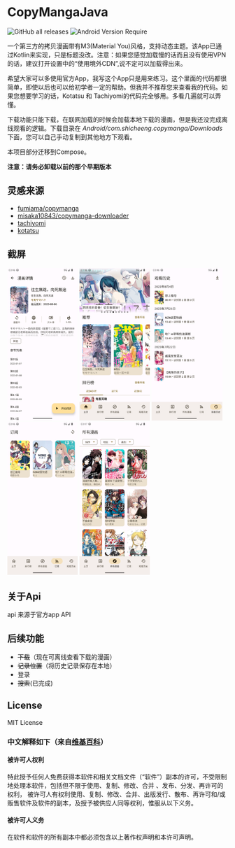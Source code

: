 # CopyMangaJava
![GitHub all releases](https://img.shields.io/github/downloads/shizheng233/CopyMangaJava/total?label=%E4%B8%8B%E8%BD%BD&style=flat-square) ![Android Version Require](https://img.shields.io/badge/%E5%AE%89%E5%8D%93%E7%89%88%E6%9C%AC-%3E%3D%209.0-brightgreen?style=flat-square)

一个第三方的拷贝漫画带有M3(Material You)风格，支持动态主题。该App已通过Kotlin来实现，只是标题没改。注意：如果您感觉加载慢的话而且没有使用VPN的话，建议打开设置中的“使用境外CDN”,说不定可以加载得出来。

希望大家可以多使用官方App，我写这个App只是用来练习。这个里面的代码都很简单，即使以后也可以给初学者一定的帮助。但我并不推荐您来查看我的代码。如果您想要学习的话，Kotatsu 和 Tachiyomi的代码完全够用。多看几遍就可以弄懂。

下载功能只能下载，在联网加载的时候会加载本地下载的漫画，但是我还没完成离线观看的逻辑。下载目录在 _Android/com.shicheeng.copymanga/Downloads_ 下面，您可以自己手动复制到其他地方下观看。

本项目部分迁移到Compose。

**注意：请务必卸载以前的那个早期版本**
## 灵感来源

* [fumiama/copymanga](https://github.com/fumiama/copymanga)
* [misaka10843/copymanga-downloader](https://github.com/misaka10843/copymanga-downloader)
* [tachiyomi](https://github.com/tachiyomiorg/tachiyomi)
* [kotatsu](https://github.com/KotatsuApp/Kotatsu)

## 截屏

<div>
<img src="./sreenshots/001.png" width=32%/>
<img src="./sreenshots/002.png" width=32%/>
<img src="./sreenshots/003.png" width=32%/>
<img src="./sreenshots/004.png" width=32%/>
<img src="./sreenshots/005.png" width=32%/>
</div>

## 关于Api
api 来源于官方app API

## 后续功能
* ~~下载~~（现在可离线查看下载的漫画）
* ~~记录位置~~（将历史记录保存在本地）
* 登录
* ~~搜索~~(已完成)

## License
MIT License

### 中文解释如下（来自[维基百科](https://zh.wikipedia.org/wiki/MIT%E8%A8%B1%E5%8F%AF%E8%AD%89)）
#### 被许可人权利
特此授予任何人免费获得本软件和相关文档文件（“软件”）副本的许可，不受限制地处理本软件，包括但不限于使用、复制、修改、合并 、发布、分发、再许可的权利， 被许可人有权利使用、复制、修改、合并、出版发行、散布、再许可和/或贩售软件及软件的副本，及授予被供应人同等权利，惟服从以下义务。

#### 被许可人义务
在软件和软件的所有副本中都必须包含以上著作权声明和本许可声明。
